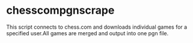 chesscompgnscrape
=================
This script connects to chess.com and downloads individual games for a specified user.All games are merged and output into one pgn file.
